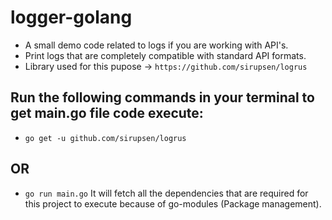 # logger-golang
* A small demo code related to logs if you are working with API's. 
* Print logs that are completely compatible with standard API formats.
* Library used for this pupose -> `https://github.com/sirupsen/logrus`

## Run the following commands in your terminal to get main.go file code execute:
- `go get -u github.com/sirupsen/logrus`
## OR
- `go run main.go` It will fetch all the dependencies that are required for this project to execute because of go-modules (Package management).
